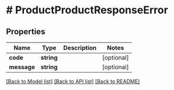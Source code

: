 # # ProductProductResponseError


## Properties 


Name | Type | Description | Notes
------------ | ------------- | ------------- | -------------
**code**| **string** |   | [optional]
**message**| **string** |   | [optional]


[[Back to Model list]](../../README.md#models) [[Back to API list]](../../README.md#endpoints) [[Back to README]](../../README.md)

